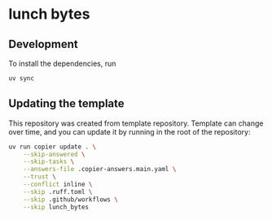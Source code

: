 # lunch bytes

## Development

To install the dependencies, run

```bash
uv sync
```

## Updating the template

This repository was created from template repository.
Template can change over time, and you can update it by running in the root of the repository:

```bash
uv run copier update . \
    --skip-answered \
    --skip-tasks \
    --answers-file .copier-answers.main.yaml \
    --trust \
    --conflict inline \
    --skip .ruff.toml \
    --skip .github/workflows \
    --skip lunch_bytes
    
```
